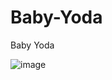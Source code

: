 # Baby-Yoda
Baby Yoda

![image](https://github.com/diegolazarocs/Baby-Yoda/assets/111025421/e8eef90d-df19-4070-b12e-8bd3dcb7bcdd)
